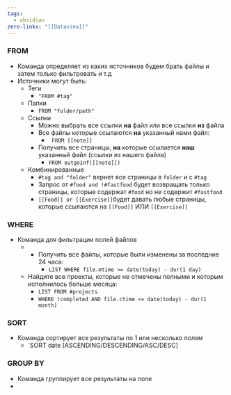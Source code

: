 ```yaml
---
tags:
  - obsidian
zero-links: "[[Dataview]]"
---
```

### FROM
- Команда определяет из каких источников будем брать файлы и затем только фильтровать и т.д
- Источники могут быть:
	- Теги
		- `"FROM #tag"`
	- Папки
		- `FROM "folder/path"`
	- Ссылки
		- Можно выбрать все ссылки **на** файл  или все ссылки **из** файла
		- Все файлы которые ссылаются **на** указанный нами файл:
			- ` FROM [[note]]`
		- Получить все страницы, **на** которые ссылается **наш** указанный файл (ссылки из нашего файла)
			- `FROM outgoinf([[note]])`
	- Комбинированные 
		- `#tag and "folder"` вернет все страницы в `folder` и с `#tag`
		- Запрос от `#food and !#fastfood` будет возвращать только страницы, которые содержат `#food` но не содержит `#fastfood`
		- `[[Food]] or [[Exercise]]`будет давать любые страницы, которые ссылаются на `[[Food]]` ИЛИ `[[Exercise]]`

### WHERE
- Команда для фильтрации полей файлов 
	- - Получить все файлы, которые были изменены за последние 24 часа:
		- `LIST WHERE file.mtime >= date(today) - dur(1 day)`
	- Найдите все проекты, которые не отмечены полными и которым исполнилось больше месяца:
		- `LIST FROM #projects` 
		- `WHERE !completed AND file.ctime <= date(today) - dur(1 month)`

### SORT
- Команда сортирует все результаты по 1 или несколько полям
	- `SORT date [ASCENDING/DESCENDING/ASC/DESC]

### GROUP BY 
- Команда группирует все результаты на поле
- 
